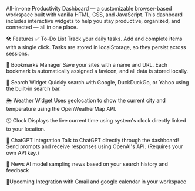 All-in-one Productivity Dashboard — a customizable browser-based workspace built with vanilla HTML, CSS, and JavaScript. This dashboard includes interactive widgets to help you stay productive, organized, and connected — all in one place.

🛠️ Features
✅ To-Do List
Track your daily tasks. Add and complete items with a single click. Tasks are stored in localStorage, so they persist across sessions.

📕 Bookmarks Manager
Save your  sites with a name and URL. Each bookmark is automatically assigned a favicon, and all data is stored locally.

🔎 Search Widget
Quickly search with Google, DuckDuckGo, or Yahoo using the built-in search bar.

🌦️ Weather Widget
Uses geolocation to show the current city and temperature using the OpenWeatherMap API.

🕓 Clock
Displays the live current time using system's clock directly linked to your location.

🤖 ChatGPT Integration
Talk to ChatGPT directly through the dashboard! Send prompts and receive responses using OpenAI's API. (Requires your own API key.)

📰 News 
AI model sampling news based on your search history and feedback


👀Upcoming 
Integration with Gmail and google calendar in your workspace
